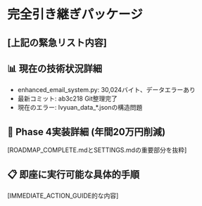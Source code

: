 # 完全引き継ぎパッケージ

## [上記の緊急リスト内容]

## 📊 現在の技術状況詳細
- enhanced_email_system.py: 30,024バイト、データエラーあり
- 最新コミット: ab3c218 Git整理完了
- 現在のエラー: lvyuan_data_*.jsonの構造問題

## 🎯 Phase 4実装詳細 (年間20万円削減)
[ROADMAP_COMPLETE.mdとSETTINGS.mdの重要部分を抜粋]

## 📋 即座に実行可能な具体的手順
[IMMEDIATE_ACTION_GUIDE的な内容]
